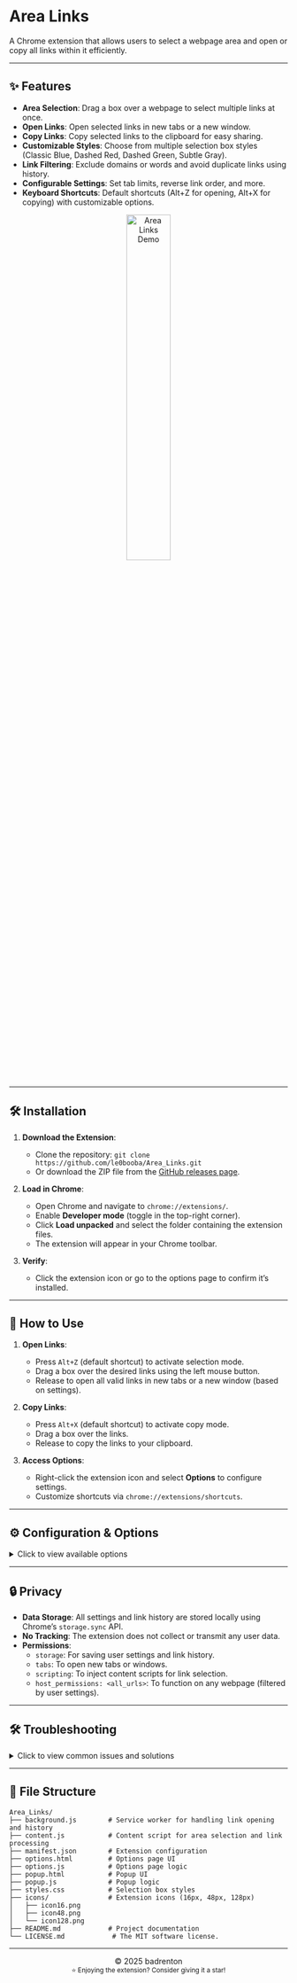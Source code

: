 # Area Links

A Chrome extension that allows users to select a webpage area and open or copy all links within it efficiently.

---

## ✨ Features

- **Area Selection**: Drag a box over a webpage to select multiple links at once.
- **Open Links**: Open selected links in new tabs or a new window.
- **Copy Links**: Copy selected links to the clipboard for easy sharing.
- **Customizable Styles**: Choose from multiple selection box styles (Classic Blue, Dashed Red, Dashed Green, Subtle Gray).
- **Link Filtering**: Exclude domains or words and avoid duplicate links using history.
- **Configurable Settings**: Set tab limits, reverse link order, and more.
- **Keyboard Shortcuts**: Default shortcuts (Alt+Z for opening, Alt+X for copying) with customizable options.

<p align="center">
  <img src="https://raw.githubusercontent.com/le0booba/Area_Links/refs/heads/main/demo.gif" alt="Area Links Demo" width="40%">
</p>

---

## 🛠️ Installation

1. **Download the Extension**:
   - Clone the repository: `git clone https://github.com/le0booba/Area_Links.git`
   - Or download the ZIP file from the [GitHub releases page](https://github.com/le0booba/Area_Links/releases).

2. **Load in Chrome**:
   - Open Chrome and navigate to `chrome://extensions/`.
   - Enable **Developer mode** (toggle in the top-right corner).
   - Click **Load unpacked** and select the folder containing the extension files.
   - The extension will appear in your Chrome toolbar.

3. **Verify**:
   - Click the extension icon or go to the options page to confirm it’s installed.

---

## 📖 How to Use

1. **Open Links**:
   - Press `Alt+Z` (default shortcut) to activate selection mode.
   - Drag a box over the desired links using the left mouse button.
   - Release to open all valid links in new tabs or a new window (based on settings).

2. **Copy Links**:
   - Press `Alt+X` (default shortcut) to activate copy mode.
   - Drag a box over the links.
   - Release to copy the links to your clipboard.

3. **Access Options**:
   - Right-click the extension icon and select **Options** to configure settings.
   - Customize shortcuts via `chrome://extensions/shortcuts`.

---

## ⚙️ Configuration & Options

<details>
<summary>Click to view available options</summary>

<p align="center">
  <img src="https://raw.githubusercontent.com/le0booba/Area_Links/refs/heads/main/screen_options.png" width="500" style="margin-right: 10px;">
  <img src="https://raw.githubusercontent.com/le0booba/Area_Links/refs/heads/main/screen_hotkeys.png" width="700" style="margin-right: 10px;">
</p>

- **Excluded Domains**: Enter comma-separated domains (e.g., `example.com, test.org`) to skip links from those sites.
- **Excluded Words**: Enter comma-separated words to exclude links containing them (e.g., `login, signup`).
- **Maximum Tabs**: Set a limit for the number of tabs opened at once (default: 15).
- **Selection Box Style**: Choose from Classic Blue, Dashed Red, Dashed Green, or Subtle Gray.
- **Remember History**: Enable to avoid opening duplicate links (stored locally).
- **Open in New Window**: Open links in a new browser window instead of tabs.
- **Reverse Order**: Open links in reverse order of selection.
- **Clear History**: Reset the link history via the options page.
- **Shortcuts**: Customize via `chrome://extensions/shortcuts`.

</details>

---

## 🔒 Privacy

- **Data Storage**: All settings and link history are stored locally using Chrome’s `storage.sync` API.
- **No Tracking**: The extension does not collect or transmit any user data.
- **Permissions**:
  - `storage`: For saving user settings and link history.
  - `tabs`: To open new tabs or windows.
  - `scripting`: To inject content scripts for link selection.
  - `host_permissions: <all_urls>`: To function on any webpage (filtered by user settings).

---

## 🛠️ Troubleshooting

<details>
<summary>Click to view common issues and solutions</summary>

- **Extension doesn’t work on some pages**:
  - The extension cannot run on Chrome internal pages (e.g., `chrome://`) or the New Tab page due to browser restrictions.
  - Ensure the page is fully loaded before using the shortcut.

- **Shortcuts not working**:
  - Check for conflicts in `chrome://extensions/shortcuts`.
  - Reassign shortcuts if needed.

- **Links not opening/copying**:
  - Verify that the selection box covers the links completely.
  - Check if the links are excluded by domain or word filters in the options.
  - Ensure the tab limit isn’t reached.

- **Selection box not visible**:
  - Try switching to a different selection style in the options.
  - Ensure no other extensions are interfering with CSS.

</details>

---

## 📂 File Structure

```
Area_Links/
├── background.js        # Service worker for handling link opening and history
├── content.js           # Content script for area selection and link processing
├── manifest.json        # Extension configuration
├── options.html         # Options page UI
├── options.js           # Options page logic
├── popup.html           # Popup UI
├── popup.js             # Popup logic
├── styles.css           # Selection box styles
├── icons/               # Extension icons (16px, 48px, 128px)
│   ├── icon16.png
│   ├── icon48.png
│   └── icon128.png
├── README.md            # Project documentation
└── LICENSE.md            # The MIT software license.
```

---

<p align="center">
© 2025 badrenton
<br>
<sup>⭐ Enjoying the extension? Consider giving it a star!</sup>
</p>
